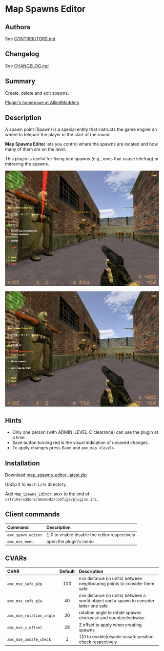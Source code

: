 # Map Spawns Editor

## Authors

See [CONTRIBUTORS.md](./CONTRIBUTORS.md)

## Changelog

See [CHANGELOG.md](./CHANGELOG.md)

## Summary

Create, delete and edit spawns.

[Plugin's homepage at AlliedModders](https://forums.alliedmods.net/showthread.php?t=43660)

## Description

A spawn point (Spawn) is a special entity that instructs the game engine on where to teleport the player in the start of the round.

**Map Spawns Editor** lets you control where the spawns are located and how many of them are on the level.

This plugin is useful for fixing bad spawns (e.g., ones that cause telefrag) or mirroring the spawns.

![Map Spawns Editor v1.2.0 screenshot 1](./screenshots/map_spawns_editor_003_v120a.jpg "Map Spawns Editor v1.2.0 screenshot 1")

![Map Spawns Editor v1.2.0 screenshot 2](./screenshots/map_spawns_editor_003_v120b.jpg "Map Spawns Editor v1.2.0 screenshot 2")

## Hints

- Only one person (with ADMIN_LEVEL_C clearance) can use the plugin at a time.
- Save button turning red is the visual indication of unsaved changes.
- To apply changes press Save and `amx_map <level>`.

## Installation

Download [map_spawns_editor_latest.zip](./dist/map_spawns_editor_latest.zip)

Unzip it to `Half-Life` directory.

Add `Map_Spawns_Editor.amxx` to the end of `cstrike/addons/amxmodx/configs/plugins.ini`.

## Client commands

|Command|Description|
|:-|:-|
|`amx_spawn_editor`|1\|0 to enable\|disable the editor respectively|
|`amx_mse_menu`|open the plugin's menu|

## CVARs

|CVAR|Default|Description|
|:-|:-:|:-|
|`amx_mse_safe_p2p`|100|min distance (in units) between neighbouring points to consider them safe|
|`amx_mse_safe_p2w`|40|min distance (in units) between a world object and a spawn to consider latter one safe|
|`amx_mse_rotation_angle`|30|rotation angle to rotate spawns clockwise and counterclockwise|
|`amx_mse_z_offset`|28|Z offset to apply when creating spawns|
|`amx_mse_unsafe_check`|1|1\|0 to enable\|disable unsafe position check respectively|
